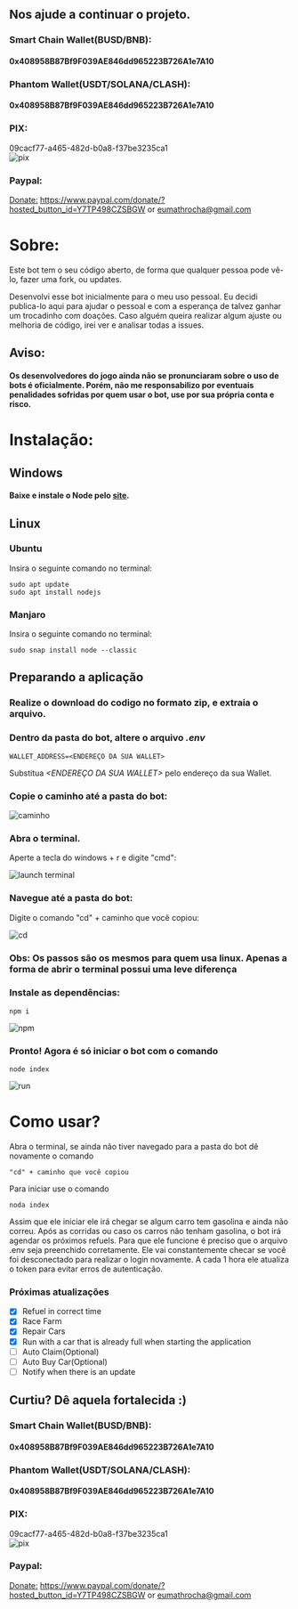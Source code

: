 ## Nos ajude a continuar o projeto.

### Smart Chain Wallet(BUSD/BNB):

#### 0x408958B87Bf9F039AE846dd965223B726A1e7A10

### Phantom Wallet(USDT/SOLANA/CLASH):

#### 0x408958B87Bf9F039AE846dd965223B726A1e7A10

### PIX:

09cacf77-a465-482d-b0a8-f37be3235ca1  
![pix](https://raw.githubusercontent.com/mrgasparini/ClashOfCars-Bot/main/readme-images/pix.jpg)

### Paypal:

[Donate:](https://www.paypal.com/donate/?hosted_button_id=Y7TP498CZSBGW)
https://www.paypal.com/donate/?hosted_button_id=Y7TP498CZSBGW
or
eumathrocha@gmail.com

# Sobre:

Este bot tem o seu código aberto, de forma que qualquer pessoa pode vê-lo, fazer uma fork, ou updates.

Desenvolvi esse bot inicialmente para o meu uso pessoal. Eu decidi publica-lo
aqui para ajudar o pessoal e com a esperança de talvez ganhar um trocadinho com
doações. Caso alguém queira realizar algum ajuste ou melhoria de código, irei ver e analisar todas a issues.

## Aviso:

#### Os desenvolvedores do jogo ainda não se pronunciaram sobre o uso de bots é oficialmente. Porém, não me responsabilizo por eventuais penalidades sofridas por quem usar o bot, use por sua própria conta e risco.

# Instalação:

## Windows

#### Baixe e instale o Node pelo [site](https://nodejs.org/en/download/).

## Linux

### Ubuntu

Insira o seguinte comando no terminal:

```
sudo apt update
sudo apt install nodejs
```

### Manjaro

Insira o seguinte comando no terminal:

```
sudo snap install node --classic
```

## Preparando a aplicação

### Realize o download do codigo no formato zip, e extraia o arquivo.

### Dentro da pasta do bot, altere o arquivo _.env_

```
WALLET_ADDRESS=<ENDEREÇO DA SUA WALLET>
```

Substitua _<ENDEREÇO DA SUA WALLET>_ pelo endereço da sua Wallet.

### Copie o caminho até a pasta do bot:

![caminho](https://raw.githubusercontent.com/mrgasparini/ClashOfCars-Bot/main/readme-images/address.png)

### Abra o terminal.

Aperte a tecla do windows + r e digite "cmd":

![launch terminal](https://raw.githubusercontent.com/mrgasparini/ClashOfCars-Bot/main/readme-images/cmd.png)

### Navegue até a pasta do bot:

Digite o comando "cd" + caminho que você copiou:

![cd](https://raw.githubusercontent.com/mrgasparini/ClashOfCars-Bot/main/readme-images/cd.png)

### Obs: Os passos são os mesmos para quem usa linux. Apenas a forma de abrir o terminal possui uma leve diferença

### Instale as dependências:

```
npm i
```

![npm](https://raw.githubusercontent.com/mrgasparini/ClashOfCars-Bot/main/readme-images/npm.png)

### Pronto! Agora é só iniciar o bot com o comando

```
node index
```

![run](https://raw.githubusercontent.com/mrgasparini/ClashOfCars-Bot/main/readme-images/node.png)

# Como usar?

Abra o terminal, se ainda não tiver navegado para a pasta do bot dê novamente o comando

```
"cd" + caminho que você copiou
```

Para iniciar use o comando

```
noda index
```

Assim que ele iniciar ele irá chegar se algum carro tem gasolina e ainda não correu. Após as corridas ou caso os carros não tenham gasolina, o bot irá agendar os próximos refuels.
Para que ele funcione é preciso que o arquivo .env seja preenchido corretamente.
Ele vai constantemente checar se você foi desconectado para realizar o login novamente.
A cada 1 hora ele atualiza o token para evitar erros de autenticação.

### Próximas atualizações

- [x] Refuel in correct time
- [x] Race Farm
- [x] Repair Cars
- [x] Run with a car that is already full when starting the application
- [ ] Auto Claim(Optional)
- [ ] Auto Buy Car(Optional)
- [ ] Notify when there is an update

## Curtiu? Dê aquela fortalecida :)

### Smart Chain Wallet(BUSD/BNB):

#### 0x408958B87Bf9F039AE846dd965223B726A1e7A10

### Phantom Wallet(USDT/SOLANA/CLASH):

#### 0x408958B87Bf9F039AE846dd965223B726A1e7A10

### PIX:

09cacf77-a465-482d-b0a8-f37be3235ca1  
![pix](https://raw.githubusercontent.com/mrgasparini/ClashOfCars-Bot/main/readme-images/pix.jpg)

### Paypal:

[Donate:](https://www.paypal.com/donate/?hosted_button_id=Y7TP498CZSBGW)
https://www.paypal.com/donate/?hosted_button_id=Y7TP498CZSBGW
or
eumathrocha@gmail.com
